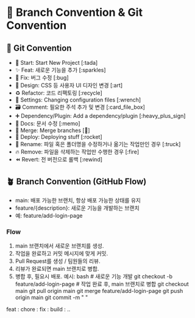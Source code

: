 # 🎯 Branch Convention & Git Convention
## 🎯 Git Convention
- 🎉 Start: Start New Project [:tada]
- ✨ Feat: 새로운 기능을 추가 [:sparkles]
- 🐛 Fix: 버그 수정 [:bug]
- 🎨 Design: CSS 등 사용자 UI 디자인 변경 [:art]
- ♻️ Refactor: 코드 리팩토링 [:recycle]
- 🔧 Settings: Changing configuration files [:wrench]
- 🗃️ Comment: 필요한 주석 추가 및 변경 [:card_file_box]
- ➕ Dependency/Plugin: Add a dependency/plugin [:heavy_plus_sign]
- 📝 Docs: 문서 수정 [:memo]
- 🔀 Merge: Merge branches [:twisted_rightwards_arrows:]
- 🚀 Deploy: Deploying stuff [:rocket]
- 🚚 Rename: 파일 혹은 폴더명을 수정하거나 옮기는 작업만인 경우 [:truck]
- 🔥 Remove: 파일을 삭제하는 작업만 수행한 경우 [:fire]
- ⏪️ Revert: 전 버전으로 롤백 [:rewind]


## 🪴 Branch Convention (GitHub Flow)
- main: 배포 가능한 브랜치, 항상 배포 가능한 상태를 유지
- feature/{description}: 새로운 기능을 개발하는 브랜치
- 예: feature/add-login-page
### Flow
1. main 브랜치에서 새로운 브랜치를 생성.
2. 작업을 완료하고 커밋 메시지에 맞게 커밋.
3. Pull Request를 생성 / 팀원들의 리뷰.
4. 리뷰가 완료되면 main 브랜치로 병합.
5. 병합 후, 필요시 배포.
예시:
bash # 새로운 기능 개발 git checkout -b feature/add-login-page # 작업 완료 후, main 브랜치로 병합 git checkout main git pull origin main git merge feature/add-login-page git push origin main git commit -m " "

feat :
chore :
fix :
build :
..